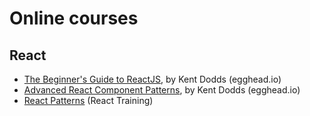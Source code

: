 # Online courses

## React

* [The Beginner's Guide to ReactJS](https://egghead.io/courses/the-beginner-s-guide-to-reactjs),
  by Kent Dodds (egghead.io)
* [Advanced React Component Patterns](https://egghead.io/courses/advanced-react-component-patterns),
  by Kent Dodds (egghead.io)
* [React Patterns](https://reacttraining.com/patterns/) (React Training)
